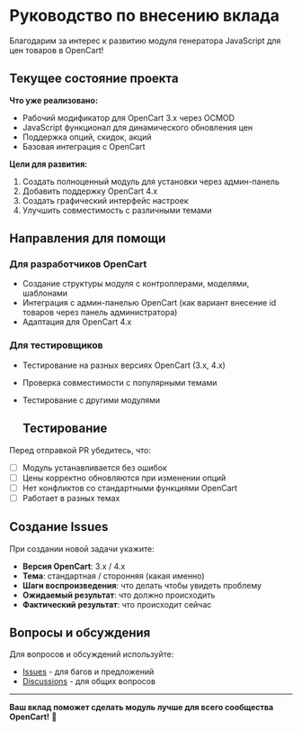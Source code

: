 # Руководство по внесению вклада

Благодарим за интерес к развитию модуля генератора JavaScript для цен товаров в OpenCart!

## Текущее состояние проекта

**Что уже реализовано:**
- Рабочий модификатор для OpenCart 3.x через OCMOD
- JavaScript функционал для динамического обновления цен
- Поддержка опций, скидок, акций
- Базовая интеграция с OpenCart

**Цели для развития:**
1. Создать полноценный модуль для установки через админ-панель
2. Добавить поддержку OpenCart 4.x
3. Создать графический интерфейс настроек
4. Улучшить совместимость с различными темами

## Направления для помощи

### Для разработчиков OpenCart
- Создание структуры модуля с контроллерами, моделями, шаблонами
- Интеграция с админ-панелью OpenCart (как вариант внесение id товаров через панель администратора)
- Адаптация для OpenCart 4.x


### Для тестировщиков
- Тестирование на разных версиях OpenCart (3.x, 4.x)
- Проверка совместимости с популярными темами
- Тестирование с другими модулями

  ## Тестирование

Перед отправкой PR убедитесь, что:
- [ ] Модуль устанавливается без ошибок
- [ ] Цены корректно обновляются при изменении опций
- [ ] Нет конфликтов со стандартными функциями OpenCart
- [ ] Работает в разных темах

## Создание Issues

При создании новой задачи укажите:
- **Версия OpenCart**: 3.x / 4.x
- **Тема**: стандартная / сторонняя (какая именно)
- **Шаги воспроизведения**: что делать чтобы увидеть проблему
- **Ожидаемый результат**: что должно происходить
- **Фактический результат**: что происходит сейчас

## Вопросы и обсуждения

Для вопросов и обсуждений используйте:
- [Issues](https://github.com/Vitaly-72/Product-Prices-JavaScript-Generator-for-OpenCart/issues) - для багов и предложений
- [Discussions](https://github.com/Vitaly-72/Product-Prices-JavaScript-Generator-for-OpenCart/discussions) - для общих вопросов

---

**Ваш вклад поможет сделать модуль лучше для всего сообщества OpenCart!** 🚀
